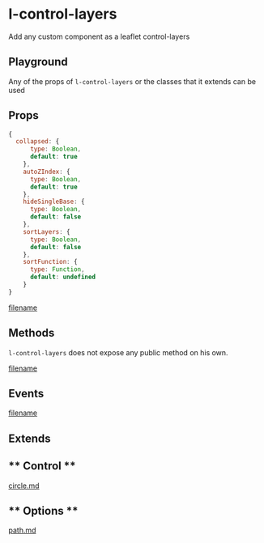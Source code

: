 # l-control-layers

Add any custom component as a leaflet control-layers

## Playground
Any of the props of `l-control-layers` or the classes that it extends can be used

<vuep template="#control-layers-example"></vuep>


<script v-pre type="text/x-template" id="control-layers-example">

<template>
  <l-map style="height: 100%; width: 100%" :zoom="zoom" :center="center">
    <l-control-layers position="topright"  ></l-control-layers>
    <l-tile-layer
      v-for="tileProvider in tileProviders"
      :key="tileProvider.name"
      :name="tileProvider.name"
      :visible="tileProvider.visible"
      :url="tileProvider.url"
      :attribution="tileProvider.attribution"
      :token="token"
      layer-type="base"/>
  </l-map>
</template>

<script>

Vue.component('l-map', Vue2Leaflet.LMap)
Vue.component('l-tile-layer', Vue2Leaflet.LTileLayer)
Vue.component('l-control-layers', Vue2Leaflet.LControlLayers)

export default {
  data () {
    return {
      zoom: 8,
      center: [47.313220, -1.319482],
      tileProviders: [
        {
          name: 'OpenStreetMap',
          visible: true,
          attribution: '&copy; <a target="_blank" href="http://osm.org/copyright">OpenStreetMap</a> contributors',
          url: 'https://{s}.tile.openstreetmap.org/{z}/{x}/{y}.png'
        },
        {
          name: 'OpenTopoMap',
          visible: false,
          url: 'https://{s}.tile.opentopomap.org/{z}/{x}/{y}.png',
          attribution: 'Map data: &copy; <a href="http://www.openstreetmap.org/copyright">OpenStreetMap</a>, <a href="http://viewfinderpanoramas.org">SRTM</a> | Map style: &copy; <a href="https://opentopomap.org">OpenTopoMap</a> (<a href="https://creativecommons.org/licenses/by-sa/3.0/">CC-BY-SA</a>)'
        }
      ]
    };
  }
}
</script>
</script>

## Props

```js
{
  collapsed: {
      type: Boolean,
      default: true
    },
    autoZIndex: {
      type: Boolean,
      default: true
    },
    hideSingleBase: {
      type: Boolean,
      default: false
    },
    sortLayers: {
      type: Boolean,
      default: false
    },
    sortFunction: {
      type: Function,
      default: undefined
    }
}
```

[filename](../props-notice.md ':include')

## Methods

`l-control-layers` does not expose any public method on his own.

[filename](../methods-notice.md ':include')

## Events

[filename](../shared-events.md ':include')

## Extends

<!-- tabs:start -->

## ** Control **

[circle.md](../../mixins/control.md ':include')

## ** Options **

[path.md](../../mixins/options.md ':include')

<!-- tabs:end -->
